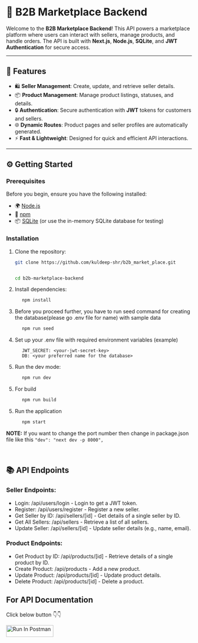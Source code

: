 # 🚀 B2B Marketplace Backend

Welcome to the **B2B Marketplace Backend**! This API powers a marketplace platform where users can interact with sellers, manage products, and handle orders. The API is built with **Next.js**, **Node.js**, **SQLite**, and **JWT Authentication** for secure access.

---

## 📌 Features

- 🛍️ **Seller Management**: Create, update, and retrieve seller details.
- 📦 **Product Management**: Manage product listings, statuses, and details.
- 🔒 **Authentication**: Secure authentication with **JWT** tokens for customers and sellers.
- 🌐 **Dynamic Routes**: Product pages and seller profiles are automatically generated.
- ⚡ **Fast & Lightweight**: Designed for quick and efficient API interactions.

---

## ⚙️ Getting Started

### Prerequisites

Before you begin, ensure you have the following installed:

- 🌍 [Node.js](https://nodejs.org/en/download/)
- 🧰 [npm](https://www.npmjs.com/get-npm)
- 📦 [SQLite](https://www.sqlite.org/download.html) (or use the in-memory SQLite database for testing)

### Installation

1. Clone the repository:

   ```bash
   git clone https://github.com/kuldeep-shr/b2b_market_place.git


   cd b2b-marketplace-backend
   ```

2. Install dependencies:

```bash
      npm install
```

3. Before you proceed further, you have to run seed command for creating the database(please go .env file for name) with sample data

```bash
      npm run seed
```

4. Set up your .env file with required environment variables (example)

```
      JWT_SECRET: <your-jwt-secret-key>
      DB: <your preferred name for the database>
```

5. Run the dev mode:

```bash
      npm run dev
```

5. For build

```bash
      npm run build
```

5. Run the application

```bash
      npm start
```

**NOTE:** If you want to change the port number then change in package.json file like this `"dev": "next dev -p 8000",`

<br />

## 📚 API Endpoints

### Seller Endpoints:

- Login: /api/users/login - Login to get a JWT token.
- Register: /api/users/register - Register a new seller.
- Get Seller by ID: /api/sellers/[id] - Get details of a single seller by ID.
- Get All Sellers: /api/sellers - Retrieve a list of all sellers.
- Update Seller: /api/sellers/[id] - Update seller details (e.g., name, email).

### Product Endpoints:

- Get Product by ID: /api/products/[id] - Retrieve details of a single product by ID.
- Create Product: /api/products - Add a new product.
- Update Product: /api/products/[id] - Update product details.
- Delete Product: /api/products/[id] - Delete a product.

## For API Documentation

Click below button 👇👇

[<img src="https://run.pstmn.io/button.svg" alt="Run In Postman" style="width: 128px; height: 32px;">](https://app.getpostman.com/run-collection/30468072-48bdcfb8-56f1-45f5-ad38-06c774729370?action=collection%2Ffork&source=rip_markdown&collection-url=entityId%3D30468072-48bdcfb8-56f1-45f5-ad38-06c774729370%26entityType%3Dcollection%26workspaceId%3Df5a24441-4ecd-4d98-b21a-8a2d8ce1f3b9)
